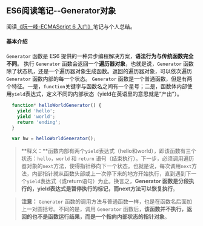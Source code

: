 ## ES6阅读笔记--Generator对象

 阅读[《阮一峰-ECMAScript 6 入门》](http://es6.ruanyifeng.com/)笔记与个人总结。
 
####  基本介绍

`Generator` 函数是 ES6 提供的一种异步编程解决方案，**语法行为与传统函数完全不同**。
执行 `Generator` 函数会返回一个**遍历器对象**，也就是说，`Generator` 函数除了状态机，还是一个遍历器对象生成函数。返回的遍历器对象，可以依次遍历 `Generator` 函数内部的每一个状态。
`Generator` 函数是一个普通函数，但是有两个特征。一是，`function`关键字与函数名之间有一个星号；二是，函数体内部使用`yield`表达式，定义不同的内部状态（yield在英语里的意思就是“产出”）。

```javascript
  function* helloWorldGenerator() {
    yield 'hello';
    yield 'world';
    return 'ending';
  }

  var hw = helloWorldGenerator();

```

>**释义：**函数内部有两个`yield`表达式（hello和world），即该函数有三个状态：`hello`，`world` 和 `return` 语句（结束执行）。下一步，必须调用遍历器对象的`next`方法，使得指针移向下一个状态。也就是说，每次调用`next`方法，内部指针就从函数头部或上一次停下来的地方开始执行，直到遇到下一个`yield`表达式（或return语句）为止。换言之，**Generator 函数是分段执行的，yield表达式是暂停执行的标记，而next方法可以恢复执行**。

>**注意：** `Generator` 函数的调用方法与普通函数一样，也是在函数名后面加上一对圆括号。不同的是，调用 `Generator` 函数后，**该函数并不执行，返回的也不是函数运行结果，而是一个指向内部状态的指针对象**。